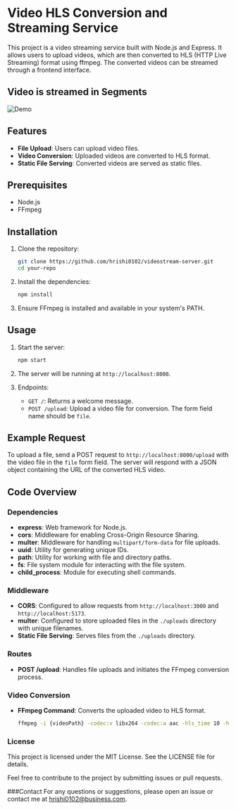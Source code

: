 # Video HLS Conversion and Streaming Service

This project is a video streaming service built with Node.js and Express. It allows users to upload videos, which are then converted to HLS (HTTP Live Streaming) format using ffmpeg. The converted videos can be streamed through a frontend interface.

## Video is streamed in Segments

![Demo](https://github.com/hrishi0102/videostream-server/assets/97527878/78dc0293-d1ae-45ac-b9ac-7de03026ea22)

## Features

- **File Upload**: Users can upload video files.
- **Video Conversion**: Uploaded videos are converted to HLS format.
- **Static File Serving**: Converted videos are served as static files.

## Prerequisites

- Node.js
- FFmpeg

## Installation

1. Clone the repository:

   ```bash
   git clone https://github.com/hrishi0102/videostream-server.git
   cd your-repo
   ```

2. Install the dependencies:

   ```bash
   npm install
   ```

3. Ensure FFmpeg is installed and available in your system's PATH.

## Usage

1. Start the server:

   ```bash
   npm start
   ```

2. The server will be running at `http://localhost:8000`.

3. Endpoints:
   - `GET /`: Returns a welcome message.
   - `POST /upload`: Upload a video file for conversion. The form field name should be `file`.

## Example Request

To upload a file, send a POST request to `http://localhost:8000/upload` with the video file in the `file` form field. The server will respond with a JSON object containing the URL of the converted HLS video.

## Code Overview

### Dependencies

- **express**: Web framework for Node.js.
- **cors**: Middleware for enabling Cross-Origin Resource Sharing.
- **multer**: Middleware for handling `multipart/form-data` for file uploads.
- **uuid**: Utility for generating unique IDs.
- **path**: Utility for working with file and directory paths.
- **fs**: File system module for interacting with the file system.
- **child_process**: Module for executing shell commands.

### Middleware

- **CORS**: Configured to allow requests from `http://localhost:3000` and `http://localhost:5173`.
- **multer**: Configured to store uploaded files in the `./uploads` directory with unique filenames.
- **Static File Serving**: Serves files from the `./uploads` directory.

### Routes

- **POST /upload**: Handles file uploads and initiates the FFmpeg conversion process.

### Video Conversion

- **FFmpeg Command**: Converts the uploaded video to HLS format.

  ```bash
  ffmpeg -i {videoPath} -codec:v libx264 -codec:a aac -hls_time 10 -hls_playlist_type vod -hls_segment_filename "{outputPath}/segment%03d.ts" -start_number 0 {hlsPath}

  ```

### License

This project is licensed under the MIT License. See the LICENSE file for details.

Feel free to contribute to the project by submitting issues or pull requests.

###Contact
For any questions or suggestions, please open an issue or contact me at hrishi0102@business.com.
